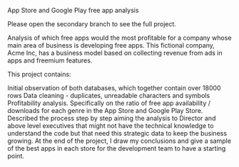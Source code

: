 App Store and Google Play free app analysis

Please open the secondary branch to see the full project.

Analysis of which free apps would the most profitable for a company whose main area of business is developing free apps. This fictional company, Acme Inc, has a business model based on collecting revenue from ads in apps and freemium features.

This project contains:

Initial observation of both databases, which together contain over 18000 rows
Data cleaning - duplicates, unreadable characters and symbols
Profitability analysis. Specifically on the ratio of free app availability / downloads for each genre in the App Store and Google Play Store.
Described the process step by step aiming the analysis to Director and above level executives that might not have the technical knowledge to understand the code but that need this strategic data to keep the business growing. At the end of the project, I draw my conclusions and give a sample of the best apps in each store for the development team to have a starting point.
